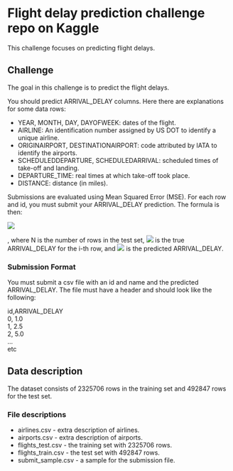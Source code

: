 #  Flight delay prediction challenge repo on Kaggle

This challenge focuses on predicting flight delays. 

## Challenge

The goal in this challenge is to predict the flight delays. 

You should predict ARRIVAL_DELAY columns. Here there are explanations for some data rows: 

*   YEAR, MONTH, DAY, DAYOFWEEK: dates of the flight. 
*   AIRLINE: An identification number assigned by US DOT to identify a unique airline. 
*   ORIGINAIRPORT, DESTINATIONAIRPORT: code attributed by IATA to identify the airports. 
*   SCHEDULEDDEPARTURE, SCHEDULEDARRIVAL: scheduled times of take-off and landing.
*   DEPARTURE_TIME: real times at which take-off took place.
*   DISTANCE: distance (in miles).

Submissions are evaluated using Mean Squared Error (MSE). For each row and id, you must submit your ARRIVAL_DELAY prediction. The formula is then:

<img src="https://render.githubusercontent.com/render/math?math=MSE=\frac{1}{N}\Sigma_{i=0}^{N-1}({delay_i}-\hat{delay_i})^2">

, where N is the number of rows in the test set, <img src="https://render.githubusercontent.com/render/math?math={delay_i}"> is the true ARRIVAL_DELAY for the i-th row, and <img src="https://render.githubusercontent.com/render/math?math=\hat{delay_i}"> is the predicted ARRIVAL_DELAY.

### Submission Format
You must submit a csv file with an id and name and the predicted ARRIVAL_DELAY. The file must have a header and should look like the following:

id,ARRIVAL_DELAY <br>
0, 1.0 <br> 
1, 2.5 <br> 
2, 5.0 <br>
... <br>
etc

## Data description

The dataset consists of 2325706 rows in the training set and 492847 rows for the test set.

### File descriptions

*   airlines.csv - extra description of airlines.
*   airports.csv - extra description of airports.
*   flights_test.csv - the training set with 2325706 rows.
*   flights_train.csv - the test set with 492847 rows.
*   submit_sample.csv - a sample for the submission file.
